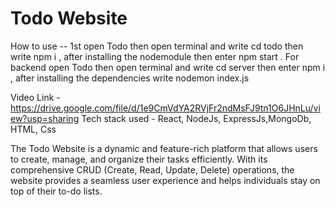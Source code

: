 # Todo Website
How to use -- 1st open Todo then open terminal and write cd todo then write npm i , after installing the nodemodule then enter npm start .
              For backend open Todo then open terminal and write cd server then enter npm i , after installing the dependencies write nodemon index.js
              
Video Link - https://drive.google.com/file/d/1e9CmVdYA2RVjFr2ndMsFJ9tn1O6JHnLu/view?usp=sharing
Tech stack used - React, NodeJs, ExpressJs,MongoDb, HTML, Css

The Todo Website is a dynamic and feature-rich platform that allows users to create, manage, and organize their tasks efficiently. With its comprehensive CRUD (Create, Read, Update, Delete) operations, the website provides a seamless user experience and helps individuals stay on top of their to-do lists.
